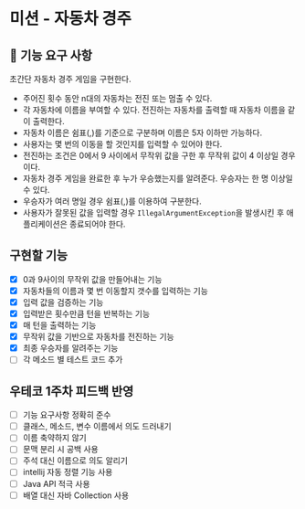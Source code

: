 # 미션 - 자동차 경주

## 🚀 기능 요구 사항

초간단 자동차 경주 게임을 구현한다.

- 주어진 횟수 동안 n대의 자동차는 전진 또는 멈출 수 있다.
- 각 자동차에 이름을 부여할 수 있다. 전진하는 자동차를 출력할 때 자동차 이름을 같이 출력한다.
- 자동차 이름은 쉼표(,)를 기준으로 구분하며 이름은 5자 이하만 가능하다.
- 사용자는 몇 번의 이동을 할 것인지를 입력할 수 있어야 한다.
- 전진하는 조건은 0에서 9 사이에서 무작위 값을 구한 후 무작위 값이 4 이상일 경우이다.
- 자동차 경주 게임을 완료한 후 누가 우승했는지를 알려준다. 우승자는 한 명 이상일 수 있다.
- 우승자가 여러 명일 경우 쉼표(,)를 이용하여 구분한다.
- 사용자가 잘못된 값을 입력할 경우 `IllegalArgumentException`을 발생시킨 후 애플리케이션은 종료되어야 한다.

## 구현할 기능

- [X] 0과 9사이의 무작위 값을 만들어내는 기능
- [X] 자동차들의 이름과 몇 번 이동할지 갯수를 입력하는 기능
- [X] 입력 값을 검증하는 기능
- [X] 입력받은 횟수만큼 턴을 반복하는 기능
- [X] 매 턴을 출력하는 기능
- [X] 무작위 값을 기반으로 자동차를 전진하는 기능
- [X] 최종 우승자를 알려주는 기능
- [ ] 각 메소드 별 테스트 코드 추가 

## 우테코 1주차 피드백 반영

- [ ] 기능 요구사항 정확히 준수
- [ ] 클래스, 메소드, 변수 이름에서 의도 드러내기
- [ ] 이름 축약하지 않기
- [ ] 문맥 분리 시 공백 사용
- [ ] 주석 대신 이름으로 의도 알리기
- [ ] intellij 자동 정렬 기능 사용
- [ ] Java API 적극 사용
- [ ] 배열 대신 자바 Collection 사용